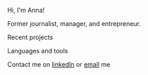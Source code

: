 Hi, I'm Anna!

Former journalist, manager, and entrepreneur. 

Recent projects

Languages and tools 

Contact me on [linkedIn](https://www.linkedin.com/in/asamokaeva/) or [email](annasamokaeva2020@gmail.com) me
